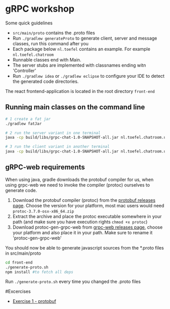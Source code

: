 # gRPC workshop

Some quick guidelines
* `src/main/proto` contains the .proto files   
* Run `./gradlew generateProto` to generate client, server and message classes, run this command after you  
* Each package below `nl.toefel` contains an example. For example `nl.toefel.chatroom`
* Runnable classes end with Main.
* The server stubs are implemented with classnames ending witn 'Controller'
* Run `./gradlew idea` or `./gradlew eclipse` to configure your IDE to detect the generated code directories.
     
The react frontend-application is located in the root directory `front-end`
     
## Running main classes on the command line

```bash
# 1 create a fat jar
./gradlew fatJar 

# 2 run the server variant in one terminal 
java -cp build/libs/grpc-chat-1.0-SNAPSHOT-all.jar nl.toefel.chatroom.unsecure.UnsecureChatroomClientMain

# 3 run the client variant in another terminal
java -cp build/libs/grpc-chat-1.0-SNAPSHOT-all.jar nl.toefel.chatroom.unsecure.UnsecureChatroomClientMain

```
     
## gRPC-web requirements

When using java, gradle downloads the protobuf compiler for us, when using grpc-web
we need to invoke the compiler (protoc) ourselves to generate code.
1. Download the protobuf compiler (protoc) from the [protobuf releases page](https://github.com/protocolbuffers/protobuf/releases/tag/v3.7.0). 
Choose the version for your platform, most mac users would need `protoc-3.7.0-osx-x86_64.zip`
2. Extract the archive and place the protoc executable somewhere in your path (and make sure you have execution rights `chmod +x protoc`)
3. Download protoc-gen-grpc-web from [grpc-web releases page](https://github.com/grpc/grpc-web/releases/tag/1.0.4), choose your platform
 and also place it in your path. Make sure to rename it 'protoc-gen-grpc-web'

You should now be able to generate javascript sources from the *.proto files in src/main/proto

```bash
cd front-end
./generate-proto.sh
npm install #to fetch all deps
```

Run `./generate-proto.sh` every time you changed the .proto files


#Excercises

 * [Exercise 1 - protobuf](EXERCISE-1-protobuf.md)
